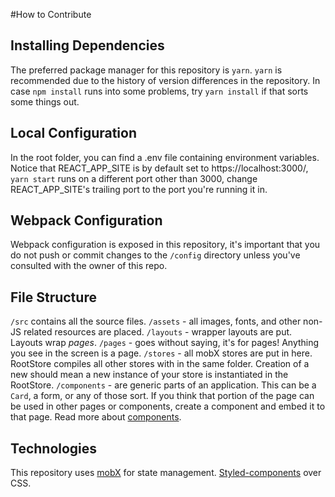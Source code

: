 #How to Contribute

## Installing Dependencies
The preferred package manager for this repository is `yarn`. `yarn` is recommended due to the history of version differences in the repository. In case `npm install` runs into some problems, try `yarn install` if that sorts some things out.

## Local Configuration
In the root folder, you can find a .env file containing environment variables. Notice that REACT_APP_SITE is by default set to https://localhost:3000/, `yarn start` runs on a different port other than 3000, change REACT_APP_SITE's trailing port to the port you're running it in.

## Webpack Configuration
Webpack configuration is exposed in this repository, it's important that you do not push or commit changes to the `/config` directory unless you've consulted with the owner of this repo.

## File Structure
`/src` contains all the source files.
  `/assets` - all images, fonts, and other non-JS related resources are placed.
  `/layouts` - wrapper layouts are put. Layouts wrap *pages*.
  `/pages` - goes without saying, it's for pages! Anything you see in the screen is a page.
  `/stores` - all mobX stores are put in here. RootStore compiles all other stores with in the same folder. Creation of a new should mean a new instance of your store is instantiated in the RootStore.
  `/components` - are generic parts of an application. This can be a `Card`, a form, or any of those sort. If you think that portion of the page can be used in other pages or components, create a component and embed it to that page. Read more about [components](https://reactjs.org/docs/components-and-props.html).
  
## Technologies
This repository uses [mobX](https://github.com/mobxjs/mobx) for state management. [Styled-components](https://www.styled-components.com/docs) over CSS.
